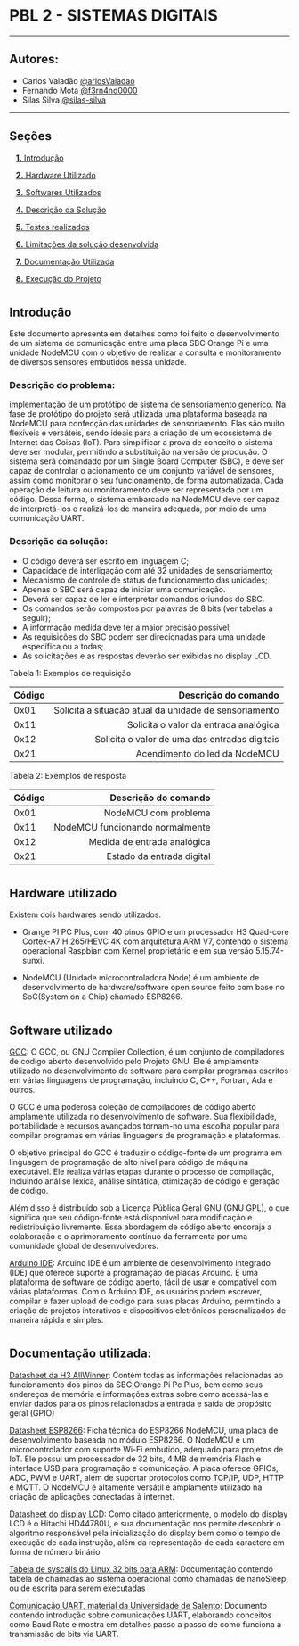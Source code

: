 # PBL 2 - SISTEMAS DIGITAIS

* * *

## Autores: 
  * Carlos Valadão [@arlosValadao](https://github.com/arlosValadao)
  * Fernando Mota [@f3rn4nd0000](https://github.com/f3rn4nd0000)
  * Silas Silva [@silas-silva](https://github.com/silas-silva)

* * *

## Seções 

&nbsp;&nbsp;&nbsp;[**1.** Introdução](#introducao)

&nbsp;&nbsp;&nbsp;[**2.** Hardware Utilizado](#hardware_utilizado)

&nbsp;&nbsp;&nbsp;[**3.** Softwares Utilizados](#softwares_utilizados)

&nbsp;&nbsp;&nbsp;[**4.** Descrição da Solução](#descricao_solucao)

&nbsp;&nbsp;&nbsp;[**5.** Testes realizados](#testes_realizados)

&nbsp;&nbsp;&nbsp;[**6.** Limitações da solução desenvolvida](#limitacoes)

&nbsp;&nbsp;&nbsp;[**7.** Documentação Utilizada](#documentacao)

&nbsp;&nbsp;&nbsp;[**8.** Execução do Projeto](#execucao_projeto)


# <a id="introducao"></a>
## Introdução

Este documento apresenta em detalhes como foi feito o desenvolvimento de um sistema de comunicação entre
uma placa SBC Orange Pi e uma unidade NodeMCU com o objetivo de realizar a consulta e monitoramento de
diversos sensores embutidos nessa unidade.

### Descrição do problema:

implementação de um protótipo de sistema de sensoriamento genérico. Na fase de protótipo do projeto será utilizada uma plataforma baseada na NodeMCU para confecção das unidades de sensoriamento. Elas são muito flexíveis e versáteis, sendo ideais para a criação de um ecossistema de Internet das Coisas (IoT). Para simplificar a prova de conceito o sistema deve ser modular, permitindo a substituição na versão de produção.
O sistema será comandado por um Single Board Computer (SBC), e deve ser capaz de controlar o acionamento de um conjunto variável de sensores, assim como monitorar o seu funcionamento, de forma automatizada. Cada operação de leitura ou monitoramento deve ser representada por um código. Dessa forma, o sistema embarcado na NodeMCU deve ser capaz de interpretá-los e realizá-los de maneira adequada, por meio de uma comunicação UART.


### Descrição da solução:
* O código deverá ser escrito em linguagem C;
* Capacidade de interligação com até 32 unidades de sensoriamento;
* Mecanismo de controle de status de funcionamento das unidades;
* Apenas o SBC será capaz de iniciar uma comunicação.
* Deverá ser capaz de ler e interpretar comandos oriundos do SBC.
* Os comandos serão compostos por palavras de 8 bits (ver tabelas a seguir);
* A informação medida deve ter a maior precisão possível;
* As requisições do SBC podem ser direcionadas para uma unidade específica ou a todas;
* As solicitações e as respostas deverão ser exibidas no display LCD.

Tabela 1: Exemplos de requisição

| Código | Descrição  do comando   |
|:--- |                                   ---: |
| 0x01 |     Solicita a situação atual da unidade de sensoriamento             |
| 0x11 |  Solicita o valor da entrada analógica |
| 0x12 | Solicita o valor de uma das entradas digitais|
| 0x21 | Acendimento do led da NodeMCU        |

Tabela 2: Exemplos de resposta

| Código | Descrição  do comando   |
|:--- |                                   ---: |
| 0x01 |     NodeMCU com problema             |
| 0x11 |  NodeMCU funcionando normalmente |
| 0x12 | Medida de entrada analógica |
| 0x21 | Estado da entrada digital        |


# <a id="hardware_utilizado"></a>
## Hardware utilizado
Existem dois hardwares sendo utilizados.

* Orange PI PC Plus, com 40 pinos GPIO e um processador H3 Quad-core Cortex-A7 H.265/HEVC 4K com arquitetura ARM V7, contendo o sistema operacional Raspbian com Kernel proprietário e em sua versão 5.15.74-sunxi.
   
* NodeMCU (Unidade microcontroladora Node) é um ambiente de desenvolvimento de hardware/software open source feito com base no SoC(System on a Chip) chamado ESP8266. 

# <a id="softwares_utilizados"></a>
## Software utilizado
[GCC](https://gcc.gnu.org/): O GCC, ou GNU Compiler Collection, é um conjunto de compiladores de código aberto desenvolvido pelo Projeto GNU. Ele é amplamente utilizado no desenvolvimento de software para compilar programas escritos em várias linguagens de programação, incluindo C, C++, Fortran, Ada e outros.

O GCC é uma poderosa coleção de compiladores de código aberto amplamente utilizada no desenvolvimento de software. Sua flexibilidade, portabilidade e recursos avançados tornam-no uma escolha popular para compilar programas em várias linguagens de programação e plataformas.

O objetivo principal do GCC é traduzir o código-fonte de um programa em linguagem de programação de alto nível para código de máquina executável. Ele realiza várias etapas durante o processo de compilação, incluindo análise léxica, análise sintática, otimização de código e geração de código.

Além disso é distribuído sob a Licença Pública Geral GNU (GNU GPL), o que significa que seu código-fonte está disponível para modificação e redistribuição livremente. Essa abordagem de código aberto encoraja a colaboração e o aprimoramento contínuo da ferramenta por uma comunidade global de desenvolvedores.

[Arduino IDE](https://www.arduino.cc/en/software): Arduino IDE é um ambiente de desenvolvimento integrado (IDE) que oferece suporte à programação de placas Arduino. É uma plataforma de software de código aberto, fácil de usar e compatível com várias plataformas. Com o Arduino IDE, os usuários podem escrever, compilar e fazer upload de código para suas placas Arduino, permitindo a criação de projetos interativos e dispositivos eletrônicos personalizados de maneira rápida e simples.

# <a id="documentacao"></a>
## Documentação utilizada:
[Datasheet da H3 AllWinner](https://drive.google.com/drive/folders/1JmgtWTlGA-hPv47cLtEYZa-Y3UZPSQNN): Contém todas as informações relacionadas ao funcionamento dos pinos da SBC Orange Pi Pc Plus, bem como seus endereços de memória e informações extras sobre como acessá-las e enviar dados para os pinos relacionados a entrada e saída de propósito geral (GPIO)

[Datasheet ESP8266](https://components101.com/sites/default/files/component_datasheet/ESP8266-NodeMCU-Datasheet.pdf):
Ficha técnica do ESP8266 NodeMCU, uma placa de desenvolvimento baseada no módulo ESP8266. O NodeMCU é um microcontrolador com suporte Wi-Fi embutido, adequado para projetos de IoT. Ele possui um processador de 32 bits, 4 MB de memória Flash e interface USB para programação e comunicação. A placa oferece GPIOs, ADC, PWM e UART, além de suportar protocolos como TCP/IP, UDP, HTTP e MQTT. O NodeMCU é altamente versátil e amplamente utilizado na criação de aplicações conectadas à internet.

[Datasheet do display LCD](https://www.sparkfun.com/datasheets/LCD/HD44780.pdf): Como citado anteriormente, o modelo do display LCD é o Hitachi HD44780U, e sua documentação nos permite descobrir o algoritmo responsável pela inicialização do display bem como o tempo de execução de cada instrução, além da representação de cada caractere em forma de número binário

[Tabela de syscalls do Linux 32 bits para ARM](https://chromium.googlesource.com/chromiumos/docs/+/master/constants/syscalls.md#arm-32_bit_EABI): Documentação contendo tabela de chamadas ao sistema operacional como chamadas de nanoSleep, ou de escrita para serem executadas

[Comunicação UART, material da Universidade de Salento](https://www.unisalento.it/documents/20152/804790/SLIDES+LEZIONE+7-2+INTRODUCTION+TO+UART+COMMUNICATION.pdf/bf04aaf1-3b89-50ee-e1a5-05bda9c59fd3?version=1.0&download=true): Documento contendo introdução sobre comunicações UART, elaborando conceitos como Baud Rate e mostra em detalhes passo a passo de como funciona a transmissão de bits via UART.